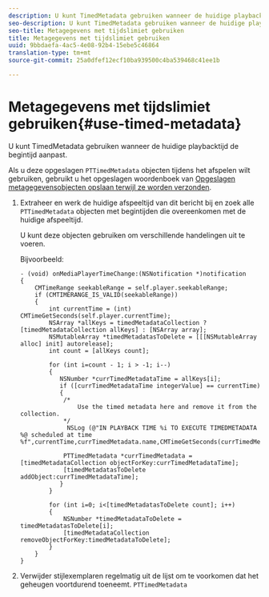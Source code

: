 ```yaml
---
description: U kunt TimedMetadata gebruiken wanneer de huidige playbacktijd de begintijd aanpast.
seo-description: U kunt TimedMetadata gebruiken wanneer de huidige playbacktijd de begintijd aanpast.
seo-title: Metagegevens met tijdslimiet gebruiken
title: Metagegevens met tijdslimiet gebruiken
uuid: 9bbdaefa-4ac5-4e08-92b4-15ebe5c46864
translation-type: tm+mt
source-git-commit: 25a0dfef12ecf10ba939500c4ba539468c41ee1b

---
```



# Metagegevens met tijdslimiet gebruiken{#use-timed-metadata}

U kunt TimedMetadata gebruiken wanneer de huidige playbacktijd de begintijd aanpast.

Als u deze opgeslagen `PTTimedMetadata` objecten tijdens het afspelen wilt gebruiken, gebruikt u het opgeslagen woordenboek van [Opgeslagen metagegevensobjecten opslaan terwijl ze worden verzonden](../../../tvsdk-1.4-for-ios/ad-insertion/c-psdk-ios-1.4-custom-tags-configure/t-psdk-ios-1.4-timed-metadata-store.md).

1. Extraheer en werk de huidige afspeeltijd van dit bericht bij en zoek alle `PTTimedMetadata` objecten met begintijden die overeenkomen met de huidige afspeeltijd.

   U kunt deze objecten gebruiken om verschillende handelingen uit te voeren.

   Bijvoorbeeld:

   ```
   - (void) onMediaPlayerTimeChange:(NSNotification *)notification 
   { 
       CMTimeRange seekableRange = self.player.seekableRange; 
       if (CMTIMERANGE_IS_VALID(seekableRange)) 
       { 
           int currentTime = (int) CMTimeGetSeconds(self.player.currentTime); 
           NSArray *allKeys = timedMetadataCollection ? [timedMetadataCollection allKeys] : [NSArray array]; 
           NSMutableArray *timedMetadatasToDelete = [[[NSMutableArray alloc] init] autorelease]; 
           int count = [allKeys count]; 
   
           for (int i=count - 1; i > -1; i--) 
           { 
              NSNumber *currTimedMetadataTime = allKeys[i]; 
              if ([currTimedMetadataTime integerValue] == currentTime) 
              { 
               /* 
                   Use the timed metadata here and remove it from the collection. 
               */ 
                NSLog (@"IN PLAYBACK TIME %i TO EXECUTE TIMEDMETADATA %@ scheduled at time %f",currentTime,currTimedMetadata.name,CMTimeGetSeconds(currTimedMetadata.time)); 
   
               PTTimedMetadata *currTimedMetadata = [timedMetadataCollection objectForKey:currTimedMetadataTime]; 
               [timedMetadatasToDelete addObject:currTimedMetadataTime]; 
              } 
           } 
   
           for (int i=0; i<[timedMetadatasToDelete count]; i++) 
           { 
               NSNumber *timedMetadataToDelete = timedMetadatasToDelete[i]; 
               [timedMetadataCollection removeObjectForKey:timedMetadataToDelete]; 
           } 
       } 
   }
   ```

1. Verwijder stijlexemplaren regelmatig uit de lijst om te voorkomen dat het geheugen voortdurend toeneemt. `PTTimedMetadata`
